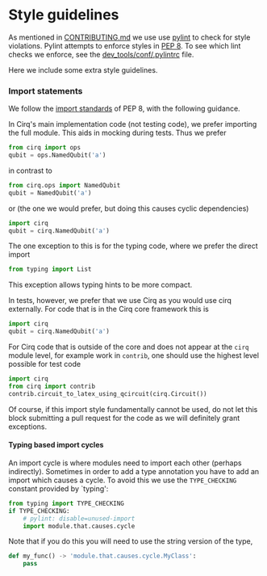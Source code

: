 # Style guidelines

As mentioned in [CONTRIBUTING.md](CONTRIBUTING.md) we use use [pylint](https://www.pylint.org/) 
to check for style violations.  Pylint attempts to enforce styles in 
[PEP 8](https://www.python.org/dev/peps/pep-0008/). To see which lint checks we enforce, see the 
[dev_tools/conf/.pylintrc](dev_tools/conf/.pylintrc) file.

Here we include some extra style guidelines.

### Import statements

We follow the [import standards](https://www.python.org/dev/peps/pep-0008/#imports) of PEP 8, 
with the following guidance.  

In Cirq's main implementation code (not testing code), we prefer importing the full module. This
aids in mocking during tests.  Thus we prefer
```python
from cirq import ops
qubit = ops.NamedQubit('a')
```
in contrast to
```python
from cirq.ops import NamedQubit
qubit = NamedQubit('a')
``` 
or (the one we would prefer, but doing this causes cyclic dependencies)
```python
import cirq
qubit = cirq.NamedQubit('a')
```
The one exception to this is for the typing code, where we prefer the direct import 
```python
from typing import List
```
This exception allows typing hints to be more compact. 

In tests, however, we prefer that we use Cirq as you would use cirq externally. For code
that is in the Cirq core framework this is
```python
import cirq
qubit = cirq.NamedQubit('a')
```
For Cirq code that is outside of the core and does not appear at the `cirq` module level, 
for example work in `contrib`, one should use the highest level possible for test code
```python
import cirq
from cirq import contrib
contrib.circuit_to_latex_using_qcircuit(cirq.Circuit())
``` 

Of course, if this import style fundamentally cannot be used, do not let this block submitting
a pull request for the code as we will definitely grant exceptions.

#### Typing based import cycles

An import cycle is where modules need to import each other (perhaps indirectly).
Sometimes in order to add a type annotation you have to add an import which
causes a cycle. To avoid this we use the `TYPE_CHECKING` constant provided 
by `typing':
```python
from typing import TYPE_CHECKING
if TYPE_CHECKING:
    # pylint: disable=unused-import
    import module.that.causes.cycle
```
Note that if you do this you will need to use the string version of the type,
```python
def my_func() -> 'module.that.causes.cycle.MyClass':
    pass
```
